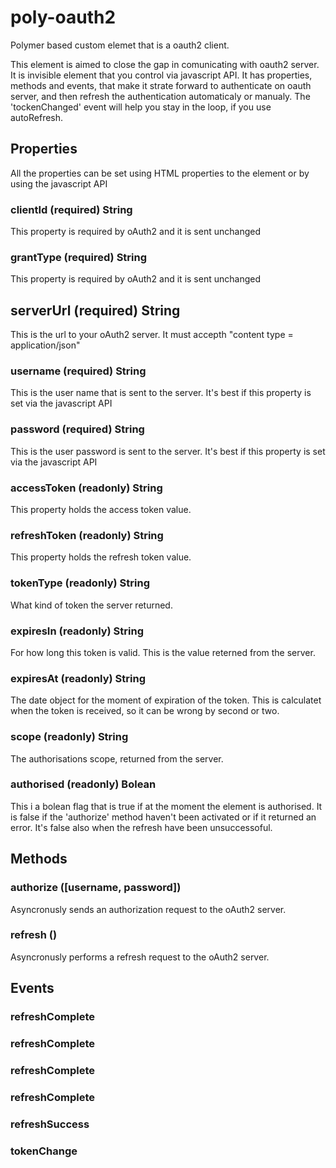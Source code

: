 # poly-oauth2
Polymer based custom elemet that is a oauth2 client. 

This element is aimed to close the gap in comunicating with oauth2 server. It is invisible element that you control via javascript API. 
It has properties, methods and events, that make it strate forward to authenticate on oauth server, and then refresh the authentication automaticaly or manualy. The 'tockenChanged' event will help you stay in the loop, if you use autoRefresh.

## Properties
All the properties can be set using HTML properties to the element or by using the javascript API

### clientId (required) String
This property is required by oAuth2 and it is sent unchanged

### grantType (required) String
This property is required by oAuth2 and it is sent unchanged

## serverUrl (required) String
This is the url to your oAuth2 server. It must accepth "content type = application/json"

### username (required) String
This is the user name that is sent to the server. It's best if this property is set via the javascript API

### password (required) String
This is the user password is sent to the server. It's best if this property is set via the javascript API

### accessToken (readonly) String
This property holds the access token value. 

### refreshToken (readonly) String
This property holds the refresh token value. 

### tokenType (readonly) String
What kind of token the server returned.

### expiresIn (readonly) String
For how long this token is valid. This is the value reterned from the server.

### expiresAt (readonly) String
The date object for the moment of expiration of the token. This is calculatet when the token is received, so it can be wrong by second or two.

### scope (readonly) String
The authorisations scope, returned from the server.

### authorised (readonly) Bolean
This i a bolean flag that is true if at the moment the element is authorised. It is false if the 'authorize' method haven't been activated or if it returned an error. It's false also when the refresh have been unsuccessoful.


## Methods

### authorize ([username, password]) 
Asyncronusly sends an authorization request to the oAuth2 server. 

### refresh ()
Asyncronusly performs a refresh request to the oAuth2 server.


## Events

### refreshComplete
### refreshComplete

### refreshComplete

### refreshComplete

### refreshSuccess

### tokenChange



